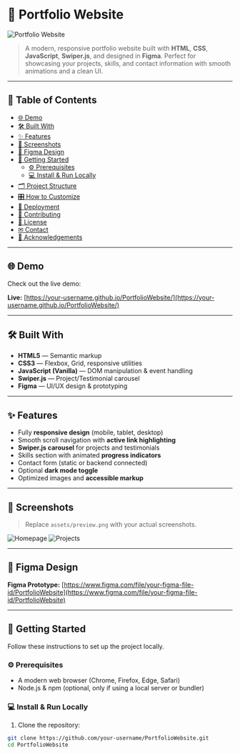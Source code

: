 # 🌟 Portfolio Website

![Portfolio Website](assets/preview.png)

> A modern, responsive portfolio website built with **HTML**, **CSS**, **JavaScript**, **Swiper.js**, and designed in **Figma**. Perfect for showcasing your projects, skills, and contact information with smooth animations and a clean UI.

---

## 🚀 Table of Contents

- [🌐 Demo](#-demo)
- [🛠 Built With](#-built-with)
- [✨ Features](#-features)
- [📸 Screenshots](#-screenshots)
- [🎨 Figma Design](#-figma-design)
- [🏁 Getting Started](#-getting-started)
  - [⚙ Prerequisites](#-prerequisites)
  - [💻 Install & Run Locally](#-install--run-locally)
- [🗂 Project Structure](#-project-structure)
- [🎛 How to Customize](#-how-to-customize)
- [🚀 Deployment](#-deployment)
- [🤝 Contributing](#-contributing)
- [📄 License](#-license)
- [✉ Contact](#-contact)
- [🙏 Acknowledgements](#-acknowledgements)

---

## 🌐 Demo

Check out the live demo:

**Live:** [https://your-username.github.io/PortfolioWebsite/](https://your-username.github.io/PortfolioWebsite/)

---

## 🛠 Built With

- **HTML5** — Semantic markup  
- **CSS3** — Flexbox, Grid, responsive utilities  
- **JavaScript (Vanilla)** — DOM manipulation & event handling  
- **Swiper.js** — Project/Testimonial carousel  
- **Figma** — UI/UX design & prototyping  

---

## ✨ Features

- Fully **responsive design** (mobile, tablet, desktop)  
- Smooth scroll navigation with **active link highlighting**  
- **Swiper.js carousel** for projects and testimonials  
- Skills section with animated **progress indicators**  
- Contact form (static or backend connected)  
- Optional **dark mode toggle**  
- Optimized images and **accessible markup**  

---

## 📸 Screenshots

> Replace `assets/preview.png` with your actual screenshots.

![Homepage](assets/preview.png)
![Projects](assets/preview-projects.png)

---

## 🎨 Figma Design

**Figma Prototype:** [https://www.figma.com/file/your-figma-file-id/PortfolioWebsite](https://www.figma.com/file/your-figma-file-id/PortfolioWebsite)

---

## 🏁 Getting Started

Follow these instructions to set up the project locally.

### ⚙ Prerequisites

- A modern web browser (Chrome, Firefox, Edge, Safari)  
- Node.js & npm (optional, only if using a local server or bundler)

### 💻 Install & Run Locally

1. Clone the repository:

```bash
git clone https://github.com/your-username/PortfolioWebsite.git
cd PortfolioWebsite
